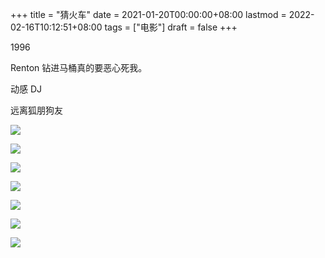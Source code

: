 +++
title = "猜火车"
date = 2021-01-20T00:00:00+08:00
lastmod = 2022-02-16T10:12:51+08:00
tags = ["电影"]
draft = false
+++

1996

Renton 钻进马桶真的要恶心死我。

动感 DJ

远离狐朋狗友

![](/trainspotting-0.jpeg "")

![](/trainspotting-1.jpeg "")

![](/trainspotting-2.jpeg "")

![](/trainspotting-3.jpeg "")

![](/trainspotting-4.jpeg "")

![](/trainspotting-5.jpeg "")

![](/trainspotting-6.jpeg "")